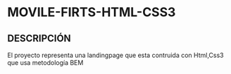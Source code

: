 # MOVILE-FIRTS-HTML-CSS3
## DESCRIPCIÓN 
El proyecto representa una landingpage que esta contruida con Html,Css3 que usa metodología BEM 
